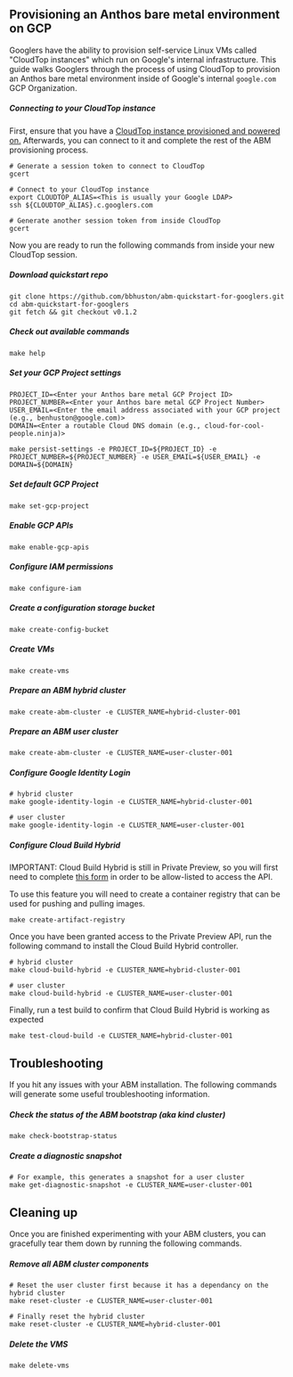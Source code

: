 ## Provisioning an Anthos bare metal environment on GCP

Googlers have the ability to provision self-service Linux VMs called "CloudTop instances" which run on Google's internal infrastructure.  This guide walks Googlers through the process of using CloudTop to provision an Anthos bare metal environment inside of Google's internal `google.com` GCP Organization.  

##### Connecting to your CloudTop instance

First, ensure that you have a [CloudTop instance provisioned and powered on.](https://support.google.com/techstop/answer/2662330?hl=en&ref_topic=2683844)  Afterwards, you can connect to it and complete the rest of the ABM provisioning process.

```
# Generate a session token to connect to CloudTop
gcert

# Connect to your CloudTop instance
export CLOUDTOP_ALIAS=<This is usually your Google LDAP>
ssh ${CLOUDTOP_ALIAS}.c.googlers.com

# Generate another session token from inside CloudTop
gcert
```

Now you are ready to run the following commands from inside your new CloudTop session.

##### Download quickstart repo
```
git clone https://github.com/bbhuston/abm-quickstart-for-googlers.git
cd abm-quickstart-for-googlers
git fetch && git checkout v0.1.2
```

##### Check out available commands 
```
make help
```

##### Set your GCP Project settings
```
PROJECT_ID=<Enter your Anthos bare metal GCP Project ID>
PROJECT_NUMBER=<Enter your Anthos bare metal GCP Project Number>
USER_EMAIL=<Enter the email address associated with your GCP project (e.g., benhuston@google.com)>
DOMAIN=<Enter a routable Cloud DNS domain (e.g., cloud-for-cool-people.ninja)>

make persist-settings -e PROJECT_ID=${PROJECT_ID} -e PROJECT_NUMBER=${PROJECT_NUMBER} -e USER_EMAIL=${USER_EMAIL} -e DOMAIN=${DOMAIN}
```

##### Set default GCP Project
```
make set-gcp-project
```

##### Enable GCP APIs
```
make enable-gcp-apis
```

##### Configure IAM permissions
```
make configure-iam
```

##### Create a configuration storage bucket
```
make create-config-bucket
```

##### Create VMs
```
make create-vms
```

##### Prepare an ABM hybrid cluster
```
make create-abm-cluster -e CLUSTER_NAME=hybrid-cluster-001
```

##### Prepare an ABM user cluster
```
make create-abm-cluster -e CLUSTER_NAME=user-cluster-001
```

##### Configure Google Identity Login
```
# hybrid cluster
make google-identity-login -e CLUSTER_NAME=hybrid-cluster-001

# user cluster
make google-identity-login -e CLUSTER_NAME=user-cluster-001
```

##### Configure Cloud Build Hybrid

IMPORTANT:  Cloud Build Hybrid is still in Private Preview, so you will first need to complete [this form](https://docs.google.com/forms/d/e/1FAIpQLSeLji5duBK2TDuWErlL-tjvbnyRVgVmmE6rLU4WuqcSax4KdA/viewform) in order to be allow-listed to access the API.

To use this feature you will need to create a container registry that can be used for pushing and pulling images.
```
make create-artifact-registry 
```

Once you have been granted access to the Private Preview API, run the following command to install the Cloud Build Hybrid controller.
```
# hybrid cluster
make cloud-build-hybrid -e CLUSTER_NAME=hybrid-cluster-001

# user cluster
make cloud-build-hybrid -e CLUSTER_NAME=user-cluster-001
```

Finally, run a test build to confirm that Cloud Build Hybrid is working as expected
```
make test-cloud-build -e CLUSTER_NAME=hybrid-cluster-001
```

## Troubleshooting

If you hit any issues with your ABM installation.  The following commands will generate some useful troubleshooting information.

##### Check the status of the ABM bootstrap (aka kind cluster)
```
make check-bootstrap-status
```

##### Create a diagnostic snapshot
```
# For example, this generates a snapshot for a user cluster
make get-diagnostic-snapshot -e CLUSTER_NAME=user-cluster-001
```

## Cleaning up

Once you are finished experimenting with your ABM clusters, you can gracefully tear them down by running the following commands.

##### Remove all ABM cluster components
```
# Reset the user cluster first because it has a dependancy on the hybrid cluster
make reset-cluster -e CLUSTER_NAME=user-cluster-001

# Finally reset the hybrid cluster
make reset-cluster -e CLUSTER_NAME=hybrid-cluster-001
```

##### Delete the VMS
```
make delete-vms
```